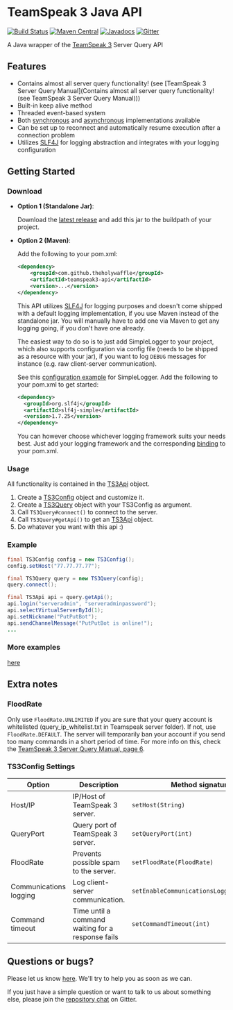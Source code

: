 TeamSpeak 3 Java API
====================
[![Build Status](https://travis-ci.org/TheHolyWaffle/TeamSpeak-3-Java-API.svg)](https://travis-ci.org/TheHolyWaffle/TeamSpeak-3-Java-API) [![Maven Central](https://img.shields.io/maven-central/v/com.github.theholywaffle/teamspeak3-api.svg)](http://search.maven.org/#search%7Cga%7C1%7Cg%3A%22com.github.theholywaffle%22%20a%3A%22teamspeak3-api%22) [![Javadocs](http://www.javadoc.io/badge/com.github.theholywaffle/teamspeak3-api.svg)](http://www.javadoc.io/doc/com.github.theholywaffle/teamspeak3-api) [![Gitter](https://badges.gitter.im/Join%20Chat.svg)](https://gitter.im/TheHolyWaffle/TeamSpeak-3-Java-API?utm_source=badge&utm_medium=badge&utm_campaign=pr-badge)

A Java wrapper of the [TeamSpeak 3](http://media.teamspeak.com/ts3_literature/TeamSpeak%203%20Server%20Query%20Manual.pdf)  Server Query API

## Features

- Contains almost all server query functionality! (see [TeamSpeak 3 Server Query Manual](Contains almost all server query functionality! (see TeamSpeak 3 Server Query Manual)))
- Built-in keep alive method
- Threaded event-based system
- Both [synchronous](src/main/java/com/github/theholywaffle/teamspeak3/TS3Api.java) and [asynchronous](src/main/java/com/github/theholywaffle/teamspeak3/TS3ApiAsync.java) implementations available
- Can be set up to reconnect and automatically resume execution after a connection problem
- Utilizes [SLF4J](https://www.slf4j.org/) for logging abstraction and integrates with your logging configuration

## Getting Started

### Download

- **Option 1 (Standalone Jar)**: 

    Download the [latest release](https://search.maven.org/remote_content?g=com.github.theholywaffle&a=teamspeak3-api&v=LATEST&c=with-dependencies) and add this jar to the buildpath of your project.

- **Option 2 (Maven)**: 

    Add the following to your pom.xml:

    ```xml
    <dependency>
	    <groupId>com.github.theholywaffle</groupId>
	    <artifactId>teamspeak3-api</artifactId>
	    <version>...</version>
    </dependency>
    ```

    This API utilizes [SLF4J](https://www.slf4j.org/) for logging purposes and doesn't come shipped with a default logging implementation, if you use Maven instead of the standalone jar.
    You will manually have to add one via Maven to get any logging going, if you don't have one already. 
    
    The easiest way to do so is to just add SimpleLogger to your project, which also supports configuration via
    config file (needs to be shipped as a resource with your jar), if you want to log ```DEBUG``` messages for instance (e.g. raw client-server communication). 

    See this [configuration example](https://github.com/TheHolyWaffle/TeamSpeak-3-Java-API/blob/master/src/main/resources/simplelogger.properties) for SimpleLogger.
    Add the following to your pom.xml to get started:

    ```xml
    <dependency>
      <groupId>org.slf4j</groupId>
      <artifactId>slf4j-simple</artifactId>
      <version>1.7.25</version>
    </dependency>
    ```

    You can however choose whichever logging framework suits your needs best. Just add your logging framework and the
    corresponding [binding](https://mvnrepository.com/artifact/org.slf4j) to your pom.xml.

### Usage

All functionality is contained in the [TS3Api](src/main/java/com/github/theholywaffle/teamspeak3/TS3Api.java) object.

1. Create a [TS3Config](src/main/java/com/github/theholywaffle/teamspeak3/TS3Config.java) object and customize it.
2. Create a [TS3Query](src/main/java/com/github/theholywaffle/teamspeak3/TS3Query.java) object with your TS3Config as argument.
3. Call `TS3Query#connect()` to connect to the server.
4. Call `TS3Query#getApi()` to get an [TS3Api](src/main/java/com/github/theholywaffle/teamspeak3/TS3Api.java) object.
5. Do whatever you want with this api :)


### Example

```java
final TS3Config config = new TS3Config();
config.setHost("77.77.77.77");

final TS3Query query = new TS3Query(config);
query.connect();

final TS3Api api = query.getApi();
api.login("serveradmin", "serveradminpassword");
api.selectVirtualServerById(1);
api.setNickname("PutPutBot");
api.sendChannelMessage("PutPutBot is online!");
...
```

### More examples

[here](example)

## Extra notes

### FloodRate

Only use `FloodRate.UNLIMITED` if you are sure that your query account is whitelisted (query_ip_whitelist.txt in Teamspeak server folder). If not, use `FloodRate.DEFAULT`. The server will temporarily ban your account if you send too many commands in a short period of time. For more info on this, check the [TeamSpeak 3 Server Query Manual, page 6](http://media.teamspeak.com/ts3_literature/TeamSpeak%203%20Server%20Query%20Manual.pdf#page=6).

### TS3Config Settings

| Option | Description | Method signature | Default value | Required |
| --- | --- | --- | :---: | :---: |
|Host/IP | IP/Host of TeamSpeak 3 server.| ``setHost(String)`` |  | yes |
|QueryPort | Query port of TeamSpeak 3 server. | ``setQueryPort(int)`` | 10011 | no |
|FloodRate | Prevents possible spam to the server. | ``setFloodRate(FloodRate)`` | `FloodRate.DEFAULT` | no |
|Communications logging | Log client-server communication. | ``setEnableCommunicationsLogging(boolean)`` | false | no |
|Command timeout | Time until a command waiting for a response fails | ``setCommandTimeout(int)`` | 4000 (ms) | no |

## Questions or bugs?

Please let us know [here](../../issues). We'll try to help you as soon as we can.

If you just have a simple question or want to talk to us about something else, please join the [repository chat](https://gitter.im/TheHolyWaffle/TeamSpeak-3-Java-API) on Gitter.
